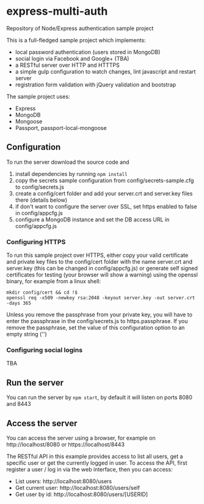 # express-multi-auth
Repository of Node/Express authentication sample project

This is a full-fledged sample project which implements:
* local password authentication (users stored in MongoDB)
* social login via Facebook and Google+ (TBA)
* a RESTful server over HTTP and HTTTPS
* a simple gulp configuration to watch changes, lint javascript and restart server
* registration form validation with jQuery validation and bootstrap

The sample project uses:
* Express
* MongoDB
* Mongoose
* Passport, passport-local-mongoose

## Configuration
To run the server download the source code and
1. install dependencies by running `npm install`
2. copy the secrets sample configuration from config/secrets-sample.cfg to config/secrets.js
3. create a config/cert folder and add your server.crt and server.key files there (details below)
4. if don't want to configure the server over SSL, set https enabled to false in config/appcfg.js
5. configure a MongoDB instance and set the DB access URL in config/appcfg.js

### Configuring HTTPS
To run this sample project over HTTPS, either copy your valid certificate and private key files
to the config/cert folder with the name server.crt and server.key (this can be changed in 
config/appcfg.js) or generate self signed certificates for testing (your browser will show a warning)
using the openssl binary, for example from a linux shell:
```
mkdir config/cert && cd !$
openssl req -x509 -newkey rsa:2048 -keyout server.key -out server.crt -days 365
```
Unless you remove the passphrase from your private key, you will have to enter the passphrase
in the config/secrets.js to https.passphrase. If you remove the passphrase, set the value of
this configuration option to an empty string ('')

### Configuring social logins
TBA

## Run the server
You can run the server by `npm start`, by default it will listen on ports 8080 and 8443

## Access the server
You can access the server using a browser, for example on http://localhost/8080 or https://localhost/8443

The RESTful API in this example provides access to list all users, get a specific user or get the currently
logged in user. To access the API, first register a user / log in via the web interface, then you can access:
* List users: http://localhost:8080/users
* Get current user: http://localhost:8080/users/self
* Get user by id: http://localhost:8080/users/[USERID]

